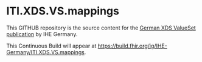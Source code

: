 # ITI.XDS.VS.mappings
This GITHUB repository is the source content for 
the [German XDS ValueSet publication](http://www.ihe-d.de/fhir/ImplementationGuide/ihe.iti.de.xds-vs-mappings) 
by IHE Germany. 

This Continuous Build will appear at https://build.fhir.org/ig/IHE-Germany/ITI.XDS.VS.mappings.


